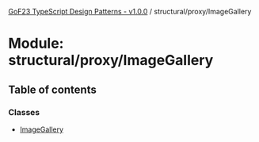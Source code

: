 [GoF23 TypeScript Design Patterns - v1.0.0](../README.md) / structural/proxy/ImageGallery

# Module: structural/proxy/ImageGallery

## Table of contents

### Classes

- [ImageGallery](../classes/structural_proxy_ImageGallery.ImageGallery.md)
